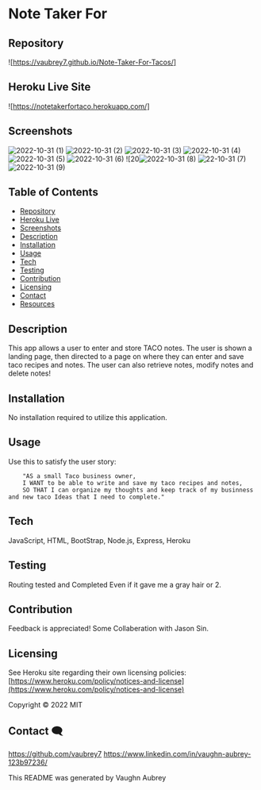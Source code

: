# Note Taker For #


## Repository  ##
![https://vaubrey7.github.io/Note-Taker-For-Tacos/]

## Heroku Live Site ##

![https://notetakerfortaco.herokuapp.com/]


## Screenshots  ##
![2022-10-31 (1)](https://user-images.githubusercontent.com/103152585/199119115-fdff7c65-4dba-4ba6-a001-afd078d224bd.png)
![2022-10-31 (2)](https://user-images.githubusercontent.com/103152585/199119131-c5d6ba7b-3c29-4801-980d-62a8ae858940.png)
![2022-10-31 (3)](https://user-images.githubusercontent.com/103152585/199119194-bc114131-4fda-46df-b203-f0f3623d9c82.png)
![2022-10-31 (4)](https://user-images.githubusercontent.com/103152585/199119212-7379d4e9-3f6c-45e2-8df0-e1d8902572a2.png)
![2022-10-31 (5)](https://user-images.githubusercontent.com/103152585/199119220-eb6317af-10d1-4032-916f-32100eaff983.png)
![2022-10-31 (6)](https://user-images.githubusercontent.com/103152585/199119231-d0f552a3-bf5a-4746-8e8c-66e9f069ce71.png)
![20![2022-10-31 (8)](https://user-images.githubusercontent.com/103152585/199119253-f530122a-7caf-4d4e-999d-3293d106aeb2.png)
![22-10-31 (7)](https://user-images.githubusercontent.com/103152585/199119243-b1cec4dc-cd91-47df-af35-fa39cadc63bc.png)
![2022-10-31 (9)](https://user-images.githubusercontent.com/103152585/199119264-ace9355f-a4ee-4b25-9fe7-de83dd4c0a25.png)



## Table of Contents ##

- [Repository](#Repository-)
- [Heroku Live](#Heroku-Live-Site-)
- [Screenshots](#Screenshots-)
- [Description](#Description-)
- [Installation](#Installation-)
- [Usage](#Usage-)
- [Tech](#Tech-)
- [Testing](#Testing-)
- [Contribution](#Contribution-)
- [Licensing](#Licensing-)
- [Contact](#Contact-)
- [Resources](https://vaubrey7.github.io/Note-Taker-For-Tacos/)


## Description  ##

This app allows a user to enter and store TACO notes. The user is shown a landing page, then directed to a page on where they can enter and save taco recipes and notes. The user can also retrieve notes, modify notes and delete notes!


## Installation  ##

No installation required to utilize this application.


## Usage  ##

Use this to satisfy the user story:

        "AS a small Taco business owner,
        I WANT to be able to write and save my taco recipes and notes,
        SO THAT I can organize my thoughts and keep track of my businness and new taco Ideas that I need to complete."


## Tech  ##

JavaScript, HTML, BootStrap, Node.js, Express, Heroku


## Testing  ##

Routing tested and Completed Even if it gave me a gray hair or 2.


## Contribution  ##

Feedback is appreciated!
Some Collaberation with Jason Sin.


## Licensing  ##

See Heroku site regarding their own licensing policies: [https://www.heroku.com/policy/notices-and-license](https://www.heroku.com/policy/notices-and-license)

Copyright &copy; 2022
MIT

## Contact 🗨 ##

https://github.com/vaubrey7
https://www.linkedin.com/in/vaughn-aubrey-123b97236/

This README was generated by Vaughn Aubrey
